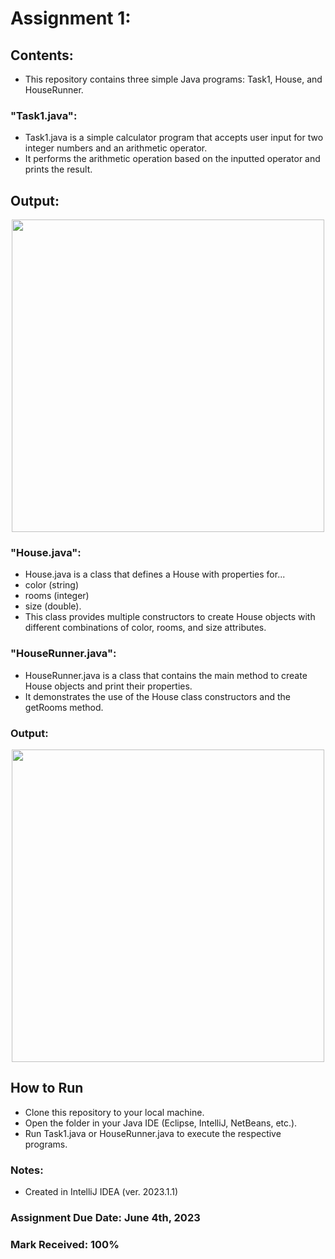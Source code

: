 # Assignment 1: 

## Contents: 
- This repository contains three simple Java programs: Task1, House, and HouseRunner.

### "Task1.java":
- Task1.java is a simple calculator program that accepts user input for two integer numbers and an arithmetic operator.
- It performs the arithmetic operation based on the inputted operator and prints the result.

## Output: 

<p align="center">
<img width="500" src="https://github.com/matthewantonis-georgiancollege/Java_COMP2003/assets/122380719/dcf1831f-65a9-4786-9f0f-9c1cc53aad3c">
<p/> 

### "House.java":
- House.java is a class that defines a House with properties for...
- color (string)
- rooms (integer)
- size (double).
- This class provides multiple constructors to create House objects with different combinations of color, rooms, and size attributes.

### "HouseRunner.java":
- HouseRunner.java is a class that contains the main method to create House objects and print their properties.
- It demonstrates the use of the House class constructors and the getRooms method.

### Output: 

<p align="center">
<img width="500" src="https://github.com/matthewantonis-georgiancollege/Java_COMP2003/assets/122380719/ac281161-7e7e-43ba-a0b0-f8a42c3d8223">
<p/> 

## How to Run
- Clone this repository to your local machine.
- Open the folder in your Java IDE (Eclipse, IntelliJ, NetBeans, etc.).
- Run Task1.java or HouseRunner.java to execute the respective programs.

### Notes: 
- Created in IntelliJ IDEA (ver. 2023.1.1)

### Assignment Due Date: June 4th, 2023
### Mark Received: 100%
